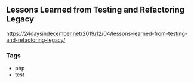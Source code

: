 ## Lessons Learned from Testing and Refactoring Legacy

https://24daysindecember.net/2019/12/04/lessons-learned-from-testing-and-refactoring-legacy/

### Tags
* php
* test

